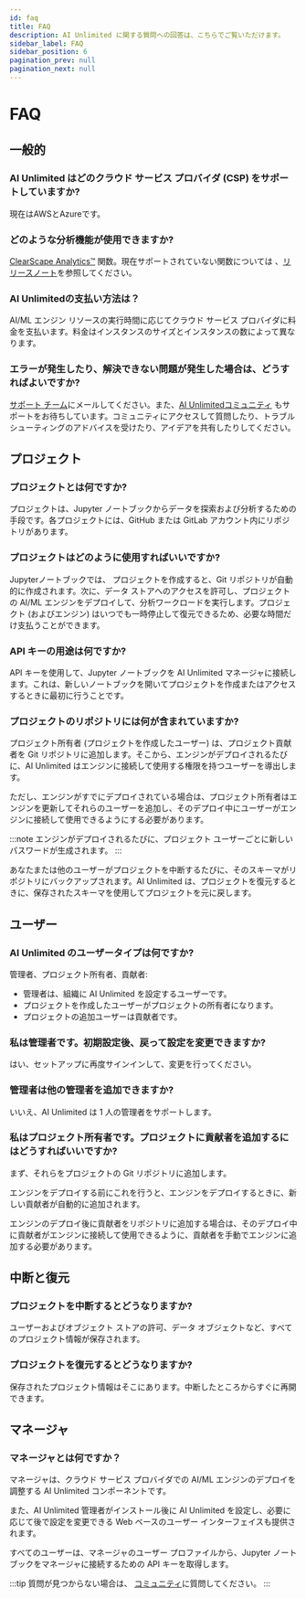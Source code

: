 ```yaml
---
id: faq
title: FAQ
description: AI Unlimited に関する質問への回答は、こちらでご覧いただけます。
sidebar_label: FAQ
sidebar_position: 6
pagination_prev: null
pagination_next: null
---
```


# FAQ


## 一般的

### AI Unlimited はどのクラウド サービス プロバイダ (CSP) をサポートしていますか?
現在はAWSとAzureです。

### どのような分析機能が使用できますか?
[ClearScape Analytics™](https://docs.teradata.com/access/sources/dita/topic?dita:mapPath=phg1621910019905.ditamap&dita:ditavalPath=pny1626732985837.ditaval&dita:topicPath=gma1702668333653.dita) 関数。現在サポートされていない関数については 、[リリースノート](./whats-new/release-notes.md)を参照してください。

### AI Unlimitedの支払い方法は？
AI/ML エンジン リソースの実行時間に応じてクラウド サービス プロバイダに料金を支払います。料金はインスタンスのサイズとインスタンスの数によって異なります。

### エラーが発生したり、解決できない問題が発生した場合は、どうすればよいですか?
<a href="mailto:aiunlimited.support@Teradata.com">サポート チーム</a>にメールしてください。また、[AI Unlimitedコミュニティ](https://support.teradata.com/community?id=community_forum&sys_id=b0aba91597c329d0e6d2bd8c1253affa) もサポートをお待ちしています。コミュニティにアクセスして質問したり、トラブルシューティングのアドバイスを受けたり、アイデアを共有したりしてください。


## プロジェクト

### プロジェクトとは何ですか?
プロジェクトは、Jupyter ノートブックからデータを探索および分析するための手段です。各プロジェクトには、GitHub または GitLab アカウント内にリポジトリがあります。

### プロジェクトはどのように使用すればいいですか?
Jupyterノートブックでは、 プロジェクトを作成すると、Git リポジトリが自動的に作成されます。次に、データ ストアへのアクセスを許可し、プロジェクトの AI/ML エンジンをデプロイして、分析ワークロードを実行します。プロジェクト (およびエンジン) はいつでも一時停止して復元できるため、必要な時間だけ支払うことができます。

### API キーの用途は何ですか?
API キーを使用して、Jupyter ノートブックを AI Unlimited マネージャに接続します。これは、新しいノートブックを開いてプロジェクトを作成またはアクセスするときに最初に行うことです。

### プロジェクトのリポジトリには何が含まれていますか?
プロジェクト所有者 (プロジェクトを作成したユーザー) は、プロジェクト貢献者を Git リポジトリに追加します。そこから、エンジンがデプロイされるたびに、AI Unlimited はエンジンに接続して使用する権限を持つユーザーを導出します。 

ただし、エンジンがすでにデプロイされている場合は、プロジェクト所有者はエンジンを更新してそれらのユーザーを追加し、そのデプロイ中にユーザーがエンジンに接続して使用できるようにする必要があります。

:::note
エンジンがデプロイされるたびに、プロジェクト ユーザーごとに新しいパスワードが生成されます。
:::

あなたまたは他のユーザーがプロジェクトを中断するたびに、そのスキーマがリポジトリにバックアップされます。AI Unlimited は、プロジェクトを復元するときに、保存されたスキーマを使用してプロジェクトを元に戻します。


## ユーザー

### AI Unlimited のユーザータイプは何ですか?
管理者、プロジェクト所有者、貢献者:
- 管理者は、組織に AI Unlimited を設定するユーザーです。 
- プロジェクトを作成したユーザーがプロジェクトの所有者になります。 
- プロジェクトの追加ユーザーは貢献者です。

### 私は管理者です。初期設定後、戻って設定を変更できますか?
はい、セットアップに再度サインインして、変更を行ってください。


### 管理者は他の管理者を追加できますか?
いいえ、AI Unlimited は 1 人の管理者をサポートします。

### 私はプロジェクト所有者です。プロジェクトに貢献者を追加するにはどうすればいいですか?
まず、それらをプロジェクトの Git リポジトリに追加します。 

エンジンをデプロイする前にこれを行うと、エンジンをデプロイするときに、新しい貢献者が自動的に追加されます。 

エンジンのデプロイ後に貢献者をリポジトリに追加する場合は、そのデプロイ中に貢献者がエンジンに接続して使用できるように、貢献者を手動でエンジンに追加する必要があります。


## 中断と復元 

### プロジェクトを中断するとどうなりますか?
ユーザーおよびオブジェクト ストアの許可、データ オブジェクトなど、すべてのプロジェクト情報が保存されます。

### プロジェクトを復元するとどうなりますか?
保存されたプロジェクト情報はそこにあります。中断したところからすぐに再開できます。


## マネージャ

### マネージャとは何ですか？
マネージャは、クラウド サービス プロバイダでの AI/ML エンジンのデプロイを調整する AI Unlimited コンポーネントです。 

また、AI Unlimited 管理者がインストール後に AI Unlimited を設定し、必要に応じて後で設定を変更できる Web ベースのユーザー インターフェイスも提供されます。 

すべてのユーザーは、マネージャのユーザー プロファイルから、Jupyter ノートブックをマネージャに接続するための API キーを取得します。

:::tip
質問が見つからない場合は、 [コミュニティ](https://support.teradata.com/community?id=community_forum&sys_id=b0aba91597c329d0e6d2bd8c1253affa)に質問してください。
:::




